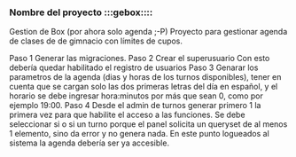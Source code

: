 ### Nombre del proyecto :::gebox::::
Gestion de Box (por ahora solo agenda ;-P)
Proyecto para gestionar agenda de clases de de gimnacio con límites de cupos.

Paso 1 
Generar las migraciones.
Paso 2 
Crear el superusuario
     Con esto debería quedar habilitado el registro de usuarios
Paso 3
Genarar los parametros de la agenda (dias y horas de los turnos disponibles), tener en cuenta que se cargan solo las dos primeras letras del día en español, y el horario se debe ingresar hora:minutos por más que sean 0, como por ejemplo 19:00.
Paso 4
Desde el admin de turnos generar primero 1 la primera vez para que habilite el acceso a las funciones. Se debe seleccionar si o si un turno porque el panel solicita un queryset de al menos 1 elemento, sino da error y no genera nada. 
  En este punto logueados al sistema la agenda debería ser ya accesible.